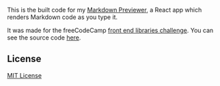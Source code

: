 This is the built code for my [Markdown Previewer](https://edkerforne.github.io/markdown-previewer/), a React app which renders Markdown code as you type it.

It was made for the freeCodeCamp [front end libraries challenge](https://www.freecodecamp.org/learn/front-end-libraries/front-end-libraries-projects/build-a-markdown-previewer). You can see the source code [here](https://github.com/edkerforne/markdown-previewer/tree/master).

## License

[MIT License](https://github.com/edkerforne/markdown-previewer/blob/master/LICENSE.md)
